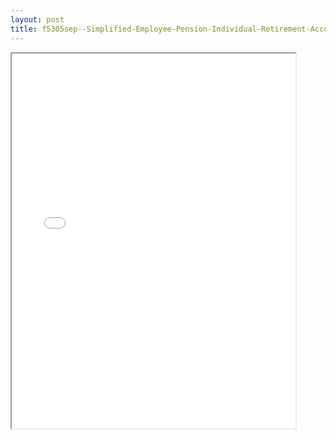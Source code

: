```yaml
---
layout: post
title: f5305sep--Simplified-Employee-Pension-Individual-Retirement-Accounts-Contribution-Agreement
---
```


<div class="pdf-container">
<iframe src="/ea/_pdf-2-md/f5305sep--Simplified-Employee-Pension-Individual-Retirement-Accounts-Contribution-Agreement.pdf" height="600" width="90%" allowFullScreen="true"></iframe>
</div>

